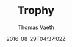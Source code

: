 ---
title: "Trophy"
github: https://github.com/thomasvaeth/trophy-jekyll
demo: https://thomasvaeth.com/trophy/
author: Thomas Vaeth
ssg:
  - Jekyll
cms:
  - No Cms
date: 2016-08-29T04:37:02Z
github_branch: master
description: "🏆 – A blog theme for Jekyll."
stale: true
---